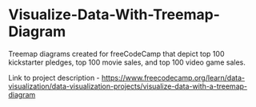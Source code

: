 # Visualize-Data-With-Treemap-Diagram

Treemap diagrams created for freeCodeCamp that depict top 100 kickstarter pledges, top 100 movie sales, and top 100 video game sales.

Link to project description - https://www.freecodecamp.org/learn/data-visualization/data-visualization-projects/visualize-data-with-a-treemap-diagram
